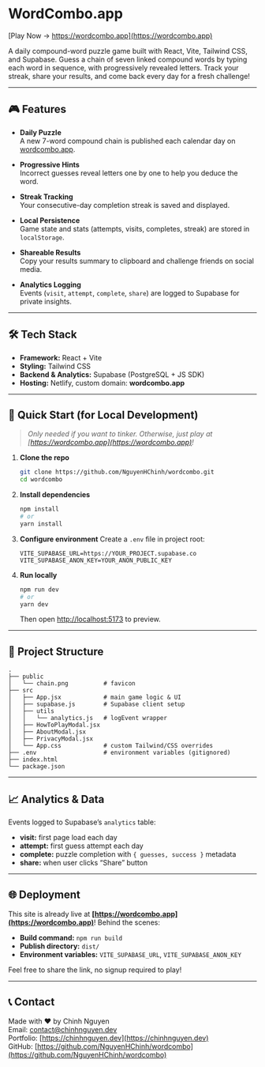 # WordCombo.app

[Play Now → https://wordcombo.app](https://wordcombo.app)

A daily compound-word puzzle game built with React, Vite, Tailwind CSS, and Supabase. Guess a chain of seven linked compound words by typing each word in sequence, with progressively revealed letters. Track your streak, share your results, and come back every day for a fresh challenge!

---

## 🎮 Features

* **Daily Puzzle**  
  A new 7-word compound chain is published each calendar day on [wordcombo.app](https://wordcombo.app).

* **Progressive Hints**  
  Incorrect guesses reveal letters one by one to help you deduce the word.

* **Streak Tracking**  
  Your consecutive-day completion streak is saved and displayed.

* **Local Persistence**  
  Game state and stats (attempts, visits, completes, streak) are stored in `localStorage`.

* **Shareable Results**  
  Copy your results summary to clipboard and challenge friends on social media.

* **Analytics Logging**  
  Events (`visit`, `attempt`, `complete`, `share`) are logged to Supabase for private insights.

---

## 🛠️ Tech Stack

* **Framework:** React + Vite
* **Styling:** Tailwind CSS
* **Backend & Analytics:** Supabase (PostgreSQL + JS SDK)
* **Hosting:** Netlify, custom domain: **wordcombo.app**

---

## 🚀 Quick Start (for Local Development)

> *Only needed if you want to tinker. Otherwise, just play at [https://wordcombo.app](https://wordcombo.app)!*

1. **Clone the repo**

   ```bash
   git clone https://github.com/NguyenHChinh/wordcombo.git
   cd wordcombo
   ```
2. **Install dependencies**

   ```bash
   npm install
   # or
   yarn install
   ```
3. **Configure environment**
   Create a `.env` file in project root:

   ```env
   VITE_SUPABASE_URL=https://YOUR_PROJECT.supabase.co
   VITE_SUPABASE_ANON_KEY=YOUR_ANON_PUBLIC_KEY
   ```
4. **Run locally**

   ```bash
   npm run dev
   # or
   yarn dev
   ```

   Then open [http://localhost:5173](http://localhost:5173) to preview.

---

## 📐 Project Structure

```
.
├── public
│   └── chain.png          # favicon
├── src
│   ├── App.jsx            # main game logic & UI
│   ├── supabase.js        # Supabase client setup
│   ├── utils
│   │   └── analytics.js   # logEvent wrapper
│   ├── HowToPlayModal.jsx
│   ├── AboutModal.jsx
│   ├── PrivacyModal.jsx
│   └── App.css            # custom Tailwind/CSS overrides
├── .env                   # environment variables (gitignored)
├── index.html
└── package.json
```

---

## 📈 Analytics & Data

Events logged to Supabase’s `analytics` table:

* **visit:** first page load each day
* **attempt:** first guess attempt each day
* **complete:** puzzle completion with `{ guesses, success }` metadata
* **share:** when user clicks “Share” button

---

## 🌐 Deployment

This site is already live at **[https://wordcombo.app](https://wordcombo.app)**!
Behind the scenes:

* **Build command:** `npm run build`
* **Publish directory:** `dist/`
* **Environment variables:** `VITE_SUPABASE_URL`, `VITE_SUPABASE_ANON_KEY`

Feel free to share the link, no signup required to play!

---

## 📞 Contact

Made with ❤️ by Chinh Nguyen  
Email: [contact@chinhnguyen.dev](mailto:contact@chinhnguyen.dev)  
Portfolio: [https://chinhnguyen.dev](https://chinhnguyen.dev)  
GitHub: [https://github.com/NguyenHChinh/wordcombo](https://github.com/NguyenHChinh/wordcombo)
